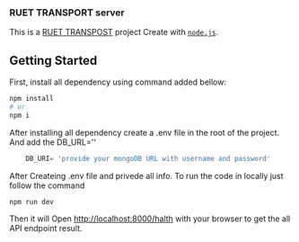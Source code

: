 ### RUET TRANSPORT server

This is a [RUET TRANSPOST]('') project Create with [`node.js`](https://nextjs.org/).

## Getting Started

First, install all dependency using command added bellow:

```bash
npm install
# or
npm i
```
After installing all dependency create a .env file in the root of the project. And add the DB_URL=''

```javascript
    DB_URI= 'provide your mongoDB URL with username and password'

```

After Createing .env file and privede all info. To run the code in locally just follow the command

```bash
npm run dev
```


Then it will Open [http://localhost:8000/halth](http://localhost:8000/health) with your browser to get the all API endpoint result.

